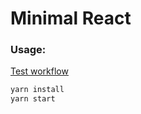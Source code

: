 # Minimal React

### Usage:

[Test workflow](../.github/workflows/minimal-react.yml)

```sh
yarn install
yarn start
```

